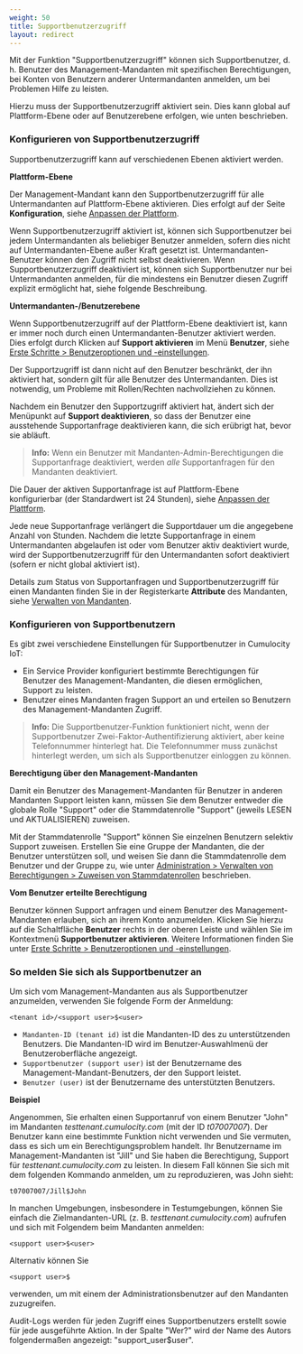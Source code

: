 ```yaml
---
weight: 50
title: Supportbenutzerzugriff
layout: redirect
---
```


Mit der Funktion "Supportbenutzerzugriff" können sich Supportbenutzer, d. h. Benutzer des Management-Mandanten mit spezifischen Berechtigungen, bei Konten von Benutzern anderer Untermandanten anmelden, um bei Problemen Hilfe zu leisten.

Hierzu muss der Supportbenutzerzugriff aktiviert sein. Dies kann global auf Plattform-Ebene oder auf Benutzerebene erfolgen, wie unten beschrieben.


### <a name="configuring-support-access"></a>Konfigurieren von Supportbenutzerzugriff

Supportbenutzerzugriff kann auf verschiedenen Ebenen aktiviert werden.

**Plattform-Ebene**

Der Management-Mandant kann den Supportbenutzerzugriff für alle Untermandanten auf Plattform-Ebene aktivieren. Dies erfolgt auf der Seite **Konfiguration**, siehe [Anpassen der Plattform](/users-guide/enterprise-edition#customization).

Wenn Supportbenutzerzugriff aktiviert ist, können sich Supportbenutzer bei jedem Untermandanten als beliebiger Benutzer anmelden, sofern dies nicht auf Untermandanten-Ebene außer Kraft gesetzt ist. Untermandanten-Benutzer können den Zugriff nicht selbst deaktivieren. Wenn Supportbenutzerzugriff deaktiviert ist, können sich Supportbenutzer nur bei Untermandanten anmelden, für die mindestens ein Benutzer diesen Zugriff explizit ermöglicht hat, siehe folgende Beschreibung.

**Untermandanten-/Benutzerebene**

Wenn Supportbenutzerzugriff auf der Plattform-Ebene deaktiviert ist, kann er immer noch durch einen Untermandanten-Benutzer aktiviert werden. Dies erfolgt durch Klicken auf **Support aktivieren** im Menü **Benutzer**, siehe [Erste Schritte > Benutzeroptionen und -einstellungen](/users-guide/getting-started/#user-settings).

Der Supportzugriff ist dann nicht auf den Benutzer beschränkt, der ihn aktiviert hat, sondern gilt für alle Benutzer des Untermandanten. Dies ist notwendig, um Probleme mit Rollen/Rechten nachvollziehen zu können.

Nachdem ein Benutzer den Supportzugriff aktiviert hat, ändert sich der Menüpunkt auf **Support deaktivieren**, so dass der Benutzer eine ausstehende Supportanfrage deaktivieren kann, die sich erübrigt hat, bevor sie abläuft.

> **Info:** Wenn ein Benutzer mit Mandanten-Admin-Berechtigungen die Supportanfrage deaktiviert, werden *alle* Supportanfragen für den Mandanten deaktiviert.

Die Dauer der aktiven Supportanfrage ist auf Plattform-Ebene konfigurierbar (der Standardwert ist 24 Stunden), siehe [Anpassen der Plattform](/users-guide/enterprise-edition#customization).

Jede neue Supportanfrage verlängert die Supportdauer um die angegebene Anzahl von Stunden. Nachdem die letzte Supportanfrage in einem Untermandanten abgelaufen ist oder vom Benutzer aktiv deaktiviert wurde, wird der Supportbenutzerzugriff für den Untermandanten sofort deaktiviert (sofern er nicht global aktiviert ist).

Details zum Status von Supportanfragen und Supportbenutzerzugriff für einen Mandanten finden Sie in der Registerkarte **Attribute** des Mandanten, siehe [Verwalten von Mandanten](/users-guide/enterprise-edition#managing-tenants).

### Konfigurieren von Supportbenutzern

Es gibt zwei verschiedene Einstellungen für Supportbenutzer in Cumulocity IoT:

- Ein Service Provider konfiguriert bestimmte Berechtigungen für Benutzer des Management-Mandanten, die diesen ermöglichen, Support zu leisten.
- Benutzer eines Mandanten fragen Support an und erteilen so Benutzern des Management-Mandanten Zugriff.

> **Info:** Die Supportbenutzer-Funktion funktioniert nicht, wenn der Supportbenutzer Zwei-Faktor-Authentifizierung aktiviert, aber keine Telefonnummer hinterlegt hat. Die Telefonnummer muss zunächst hinterlegt werden, um sich als Supportbenutzer einloggen zu können.

**Berechtigung über den Management-Mandanten**

Damit ein Benutzer des Management-Mandanten für Benutzer in anderen Mandanten Support leisten kann, müssen Sie dem Benutzer entweder die globale Rolle "Support" oder die Stammdatenrolle "Support" (jeweils LESEN und AKTUALISIEREN) zuweisen.

Mit der Stammdatenrolle "Support" können Sie einzelnen Benutzern selektiv Support zuweisen. Erstellen Sie eine Gruppe der Mandanten, die der Benutzer unterstützen soll, und weisen Sie dann die Stammdatenrolle dem Benutzer und der Gruppe zu, wie unter [Administration > Verwalten von Berechtigungen > Zuweisen von Stammdatenrollen](/users-guide/administration#attach-inventory) beschrieben.

**Vom Benutzer erteilte Berechtigung**

Benutzer können Support anfragen und einem Benutzer des Management-Mandanten erlauben, sich an ihrem Konto anzumelden. Klicken Sie hierzu auf die Schaltfläche **Benutzer** rechts in der oberen Leiste und wählen Sie im Kontextmenü **Supportbenutzer aktivieren**. Weitere Informationen finden Sie unter [Erste Schritte > Benutzeroptionen und -einstellungen](/users-guide/getting-started/#user-settings).


### So melden Sie sich als Supportbenutzer an

Um sich vom Management-Mandanten aus als Supportbenutzer anzumelden, verwenden Sie folgende Form der Anmeldung:

	<tenant id>/<support user>$<user>


* `Mandanten-ID (tenant id)` ist die Mandanten-ID des zu unterstützenden Benutzers. Die Mandanten-ID wird im Benutzer-Auswahlmenü der Benutzeroberfläche angezeigt.
* `Supportbenutzer (support user)` ist der Benutzername des Management-Mandant-Benutzers, der den Support leistet.
* `Benutzer (user)` ist der Benutzername des unterstützten Benutzers.

**Beispiel**

Angenommen, Sie erhalten einen Supportanruf von einem Benutzer "John" im Mandanten *testtenant.cumulocity.com* (mit der ID *t07007007*). Der Benutzer kann eine bestimmte Funktion nicht verwenden und Sie vermuten, dass es sich um ein Berechtigungsproblem handelt. Ihr Benutzername im Management-Mandanten ist "Jill" und Sie haben die Berechtigung, Support für *testtenant.cumulocity.com* zu leisten. In diesem Fall können Sie sich mit dem folgenden Kommando anmelden, um zu reproduzieren, was John sieht:

	t07007007/Jill$John


In manchen Umgebungen, insbesondere in Testumgebungen, können Sie einfach die Zielmandanten-URL (z. B. *testtenant.cumulocity.com*) aufrufen und sich mit Folgendem beim Mandanten anmelden:

	<support user>$<user>

Alternativ können Sie

```
<support user>$
```

verwenden, um mit einem der Administrationsbenutzer auf den Mandanten zuzugreifen.

Audit-Logs werden für jeden Zugriff eines Supportbenutzers erstellt sowie für jede ausgeführte Aktion. In der Spalte "Wer?" wird der Name des Autors folgendermaßen angezeigt: "support_user$user".
